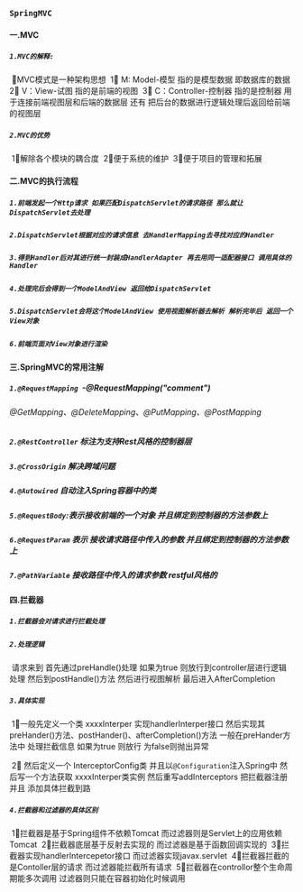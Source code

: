 ### `SpringMVC`

#### 一.**MVC**

##### `1.MVC的解释:`

​	🌟MVC模式是一种架构思想
​		1⃣️ M:  Model-模型	 		  指的是模型数据 即数据库的数据
​		2⃣️ V：View-试图 				指的是前端的视图
​		3⃣️ C：Controller-控制器	指的是控制器 用于连接前端视图层和后端的数据层 还有 把后台的数据进行逻辑处理后返回给前端的视图层

##### `2.MVC的优势`

​	1⃣️解除各个模块的耦合度
​	2⃣️便于系统的维护
​	3⃣️便于项目的管理和拓展



#### 二.**MVC的执行流程**

##### `1.前端发起一个Http请求 如果匹配DispatchServlet的请求路径 那么就让DispatchServlet去处理 `

##### `2.DispatchServlet根据对应的请求信息 去HandlerMapping去寻找对应的Handler`

##### `3.得到Handler后对其进行统一封装成HandlerAdapter 再去用同一适配器接口 调用具体的Handler`

##### `4.处理完后会得到一个ModelAndView 返回给DispatchServlet`

##### `5.DispatchServlet会将这个ModelAndView 使用视图解析器去解析 解析完毕后 返回一个View对象`

##### `6.前端页面对View对象进行渲染`

#### 三.**SpringMVC的常用注解**

##### `1.@RequestMapping `-@RequestMapping("comment")

###### 		@GetMapping、@DeleteMapping、@PutMapping、@PostMapping

##### `2.@RestController` 标注为支持Rest风格的控制器层

##### `3.@CrossOrigin` 解决跨域问题

##### `4.@Autowired` 自动注入Spring容器中的类

##### `5.@RequestBody`:表示接收前端的一个对象 并且绑定到控制器的方法参数上

##### `6.@RequestParam` 表示 接收请求路径中传入的参数 并且绑定到控制器的方法参数上

##### `7.@PathVariable` 接收路径中传入的请求参数 restful风格的

#### 四.**拦截器**

##### `1.拦截器会对请求进行拦截处理 `

##### `2.处理逻辑`

​	请求来到 首先通过preHandle()处理 如果为true 则放行到controller层进行逻辑处理 然后到postHandle()方法 然后进行视图解析 最后进入AfterCompletion

##### `3.具体实现`

​	1⃣️一般先定义一个类 xxxxInterper 实现handlerInterper接口 然后实现其preHander()方法、postHander()、afterCompletion()方法
​	一般在preHander方法中 处理拦截信息 如果为true 则放行 为false则抛出异常

​	2⃣️ 然后定义一个 InterceptorConfig类 并且以`@Configuration`注入Spring中 然后写一个方法获取  xxxxInterper类实例 然后重写addInterceptors 把拦截器注册 并且 添加具体拦截到路

##### `4.拦截器和过滤器的具体区别`

​	1⃣️拦截器是基于Spring组件不依赖Tomcat 而过滤器则是Servlet上的应用依赖Tomcat
​	2⃣️拦截器底层基于反射去实现的 而过滤器是基于函数回调实现的
​	3⃣️拦截器实现handlerIntercepetor接口 而过滤器实现javax.servlet
​	4⃣️拦截器拦截的是Contoller层的请求 而过滤器能拦截所有请求
​	5⃣️拦截器在controllor整个生命周期能多次调用 过滤器则只能在容器初始化时候调用
